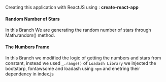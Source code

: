 Creating this application with  ReactJS  using : **create-react-app** 


#### Random Number of Stars

In this Branch We are generating the random number of stars through Math.random() method.


#### The Numbers Frame

In this Branch we modified the logic of getting the numbers and stars from constant, instead we used ```_.range()``` of ```Loadash Library``` we injected the bootstarp, fontawsome and loadash using ```npm``` and enetring their dependency in index.js
